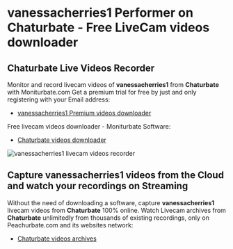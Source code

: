 # vanessacherries1 Performer on Chaturbate - Free LiveCam videos downloader

## Chaturbate Live Videos Recorder

Monitor and record livecam videos of **vanessacherries1** from **Chaturbate** with Moniturbate.com
Get a premium trial for free by just and only registering with your Email address:
* [vanessacherries1 Premium videos downloader](https://moniturbate.com/request-demo-licence-key.html)

Free livecam videos downloader - Moniturbate Software:
* [Chaturbate videos downloader](https://moniturbate.com/moniturbate-download-software.html)

![vanessacherries1 livecam videos recorder](https://peachurnet.com/templates/moniturbate-software.png)


## Capture vanessacherries1 videos from the Cloud and watch your recordings on Streaming

Without the need of downloading a software, capture **vanessacherries1** livecam videos from **Chaturbate** 100% online.
Watch Livecam archives from **Chaturbate** unlimitedly from thousands of existing recordings, only on Peachurbate.com and its websites network:
* [Chaturbate videos archives](https://peachurnet.com/)